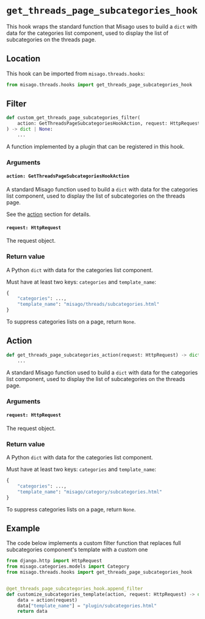 # `get_threads_page_subcategories_hook`

This hook wraps the standard function that Misago uses to build a `dict` with data for the categories list component, used to display the list of subcategories on the threads page.


## Location

This hook can be imported from `misago.threads.hooks`:

```python
from misago.threads.hooks import get_threads_page_subcategories_hook
```


## Filter

```python
def custom_get_threads_page_subcategories_filter(
    action: GetThreadsPageSubcategoriesHookAction, request: HttpRequest
) -> dict | None:
    ...
```

A function implemented by a plugin that can be registered in this hook.


### Arguments

#### `action: GetThreadsPageSubcategoriesHookAction`

A standard Misago function used to build a `dict` with data for the categories list component, used to display the list of subcategories on the threads page.

See the [action](#action) section for details.


#### `request: HttpRequest`

The request object.


### Return value

A Python `dict` with data for the categories list component.

Must have at least two keys: `categories` and `template_name`:

```python
{
    "categories": ...,
    "template_name": "misago/threads/subcategories.html"
}
```

To suppress categories lists on a page, return `None`.


## Action

```python
def get_threads_page_subcategories_action(request: HttpRequest) -> dict | None:
    ...
```

A standard Misago function used to build a `dict` with data for the categories list component, used to display the list of subcategories on the threads page.


### Arguments

#### `request: HttpRequest`

The request object.


### Return value

A Python `dict` with data for the categories list component.

Must have at least two keys: `categories` and `template_name`:

```python
{
    "categories": ...,
    "template_name": "misago/category/subcategories.html"
}
```

To suppress categories lists on a page, return `None`.


## Example

The code below implements a custom filter function that replaces full subcategories component's template with a custom one

```python
from django.http import HttpRequest
from misago.categories.models import Category
from misago.threads.hooks import get_threads_page_subcategories_hook


@get_threads_page_subcategories_hook.append_filter
def customize_subcategories_template(action, request: HttpRequest) -> dict | None:
    data = action(request)
    data["template_name"] = "plugin/subcategories.html"
    return data
```
